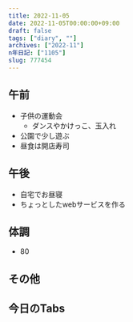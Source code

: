 ```yaml
---
title: 2022-11-05
date: 2022-11-05T00:00:00+09:00
draft: false
tags: ["diary", ""]
archives: ["2022-11"]
n年日記: ["1105"]
slug: 777454
---
```

## 午前
- 子供の運動会
  - ダンスやかけっこ、玉入れ
- 公園で少し遊ぶ
- 昼食は開店寿司
## 午後
- 自宅でお昼寝
- ちょっとしたwebサービスを作る
## 体調
- 80
## その他
## 今日のTabs